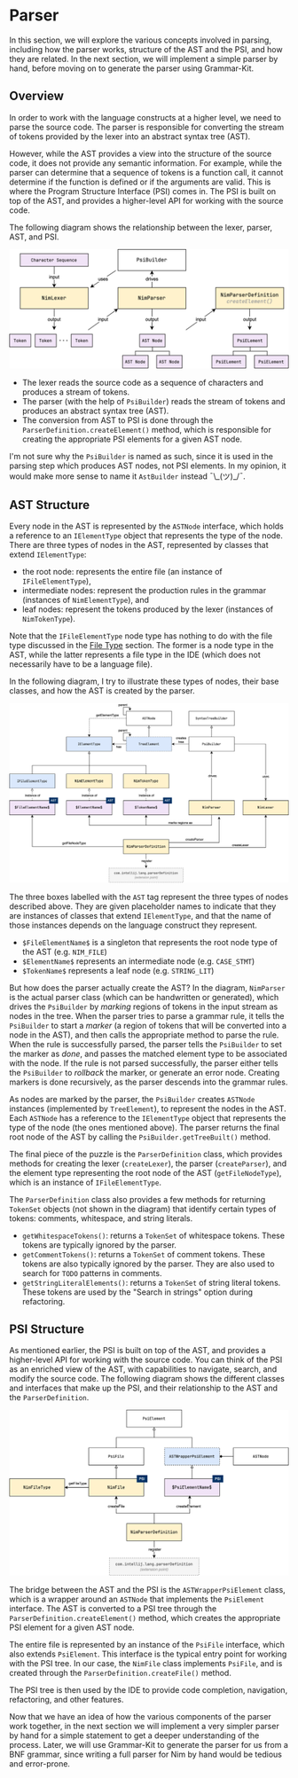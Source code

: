 # Parser

In this section, we will explore the various concepts involved in parsing, including how
the parser works, structure of the AST and the PSI, and how they are related. In the next
section, we will implement a simple parser by hand, before moving on to generate the
parser using Grammar-Kit.

## Overview

In order to work with the language constructs at a higher level, we need to parse the
source code. The parser is responsible for converting the stream of tokens provided by the
lexer into an abstract syntax tree (AST).

However, while the AST provides a view into the structure of the source code, it does not
provide any semantic information. For example, while the parser can determine that a
sequence of tokens is a function call, it cannot determine if the function is defined or
if the arguments are valid. This is where the Program Structure Interface
(PSI) comes in. The PSI is built on top of the AST, and provides a higher-level API for
working with the source code.

The following diagram shows the relationship between the lexer, parser, AST, and PSI.

<p style="text-align: center">
  <img src="./images/parsing.png" alt="Parsing" width="600"/>
</p>

- The lexer reads the source code as a sequence of characters and produces a stream of
  tokens.
- The parser (with the help of `PsiBuilder`) reads the stream of tokens and produces an 
  abstract syntax tree (AST).
- The conversion from AST to PSI is done through the `ParserDefinition.createElement()`
  method, which is responsible for creating the appropriate PSI elements for a given AST
  node.

I'm not sure why the `PsiBuilder` is named as such, since it is used in the parsing 
step which produces AST nodes, not PSI elements. In my opinion, it would make more 
sense to name it `AstBuilder` instead ¯\\\_(ツ)_/¯.

## AST Structure

Every node in the AST is represented by the `ASTNode` interface, which holds a reference
to an `IElementType` object that represents the type of the node. There are three 
types of nodes in the AST, represented by classes that extend `IElementType`:
- the root node: represents the entire file (an instance of `IFileElementType`),
- intermediate nodes: represent the production rules in the grammar (instances of 
  `NimElementType`), and
- leaf nodes: represent the tokens produced by the lexer (instances of `NimTokenType`).

Note that the `IFileElementType` node type has nothing to do with the file type discussed
in the [File Type](03-filetype.md) section. The former is a node type in the AST, while
the latter represents a file type in the IDE (which does not necessarily have to be a 
language file).

In the following diagram, I try to illustrate these types of nodes, their base classes,
and how the AST is created by the parser.

![AST Structure](images/ast-structure.png)

The three boxes labelled with the `AST` tag represent the three types of nodes 
described above. They are given placeholder names to indicate that they are instances 
of classes that extend `IElementType`, and that the name of those instances depends on 
the language construct they represent.
- `$FileElementName$` is a singleton that represents the root node type of the AST (e.g. 
  `NIM_FILE`)
- `$ElementName$` represents an intermediate node (e.g. `CASE_STMT`)
- `$TokenName$` represents a leaf node (e.g. `STRING_LIT`)

But how does the parser actually create the AST? In the diagram, `NimParser` is the actual
parser class (which can be handwritten or generated), which drives the `PsiBuilder` by
_marking_ regions of tokens in the input stream as nodes in the tree. When the parser
tries to parse a grammar rule, it tells the `PsiBuilder` to start a
_marker_ (a region of tokens that will be converted into a node in the AST), and then
calls the appropriate method to parse the rule. When the rule is successfully parsed, the
parser tells the `PsiBuilder` to set the marker as _done_, and passes the matched element
type to be associated with the node. If the rule is not parsed successfully, the parser
either tells the `PsiBuilder` to _rollback_ the marker, or generate an error node.
Creating markers is done recursively, as the parser descends into the grammar rules.

As nodes are marked by the parser, the `PsiBuilder` creates `ASTNode` instances
(implemented by `TreeElement`), to represent the nodes in the AST. Each `ASTNode` has a
reference to the `IElementType` object that represents the type of the node (the ones
mentioned above). The parser returns the final root node of the AST by calling the 
`PsiBuilder.getTreeBuilt()` method.

The final piece of the puzzle is the `ParserDefinition` class, which provides methods for 
creating the lexer (`createLexer`), the parser (`createParser`), and the element type 
representing the root node of the AST (`getFileNodeType`), which is an instance of 
`IFileElementType`.

The `ParserDefinition` class also provides a few methods for returning `TokenSet` objects
(not shown in the diagram) that identify certain types of tokens: comments, whitespace,
and string literals.
- `getWhitespaceTokens()`: returns a `TokenSet` of whitespace tokens. These tokens are 
  typically ignored by the parser.
- `getCommentTokens()`: returns a `TokenSet` of comment tokens. These tokens are also 
  typically ignored by the parser. They are also used to search for `TODO` patterns in 
  comments.
- `getStringLiteralElements()`: returns a `TokenSet` of string literal tokens. These 
  tokens are used by the "Search in strings" option during refactoring.

## PSI Structure

As mentioned earlier, the PSI is built on top of the AST, and provides a higher-level API
for working with the source code. You can think of the PSI as an enriched view of the 
AST, with capabilities to navigate, search, and modify the source code. The following 
diagram shows the different classes and interfaces that make up the PSI, and their 
relationship to the AST and the `ParserDefinition`.

<p style="text-align: center">
  <img src="./images/psi-structure.png" alt="PSI Structure" width="700"/>
</p>

The bridge between the AST and the PSI is the `ASTWrapperPsiElement` class, which is a 
wrapper around an `ASTNode` that implements the `PsiElement` interface. The AST is 
converted to a PSI tree through the `ParserDefinition.createElement()` method, which 
creates the appropriate PSI element for a given AST node.

The entire file is represented by an instance of the `PsiFile` interface, which also 
extends `PsiElement`. This interface is the typical entry point for working with the 
PSI tree. In our case, the `NimFile` class implements `PsiFile`, and is created 
through the `ParserDefinition.createFile()` method.

The PSI tree is then used by the IDE to provide code completion, navigation, 
refactoring, and other features.

Now that we have an idea of how the various components of the parser work together, in 
the next section we will implement a very simpler parser by hand for a simple 
statement to get a deeper understanding of the process. Later, we will use Grammar-Kit 
to generate the parser for us from a BNF grammar, since writing a full parser for Nim 
by hand would be tedious and error-prone.
